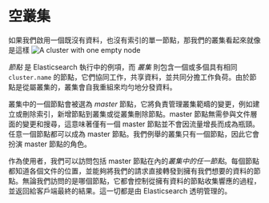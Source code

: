 # 空叢集


如果我們啟用一個既沒有資料，也沒有索引的單一節點，那我們的叢集看起來就像是這樣
![A cluster with one empty node](../images/02-01_cluster.png)

_節點_ 是 Elasticsearch 執行中的例項，而 _叢集_ 則包含一個或多個具有相同 `cluster.name` 的節點，它們協同工作，共享資料，並共同分擔工作負荷。由於節點是從屬叢集的，叢集會自我重組來均勻地分發資料。

叢集中的一個節點會被選為 _master_ 節點，它將負責管理叢集範疇的變更，例如建立或刪除索引，新增節點到叢集或從叢集刪除節點。master 節點無需參與文件層面的變更和搜尋，這意味著僅有一個 master 節點並不會因流量增長而成為瓶頸。任意一個節點都可以成為 master 節點。我們例舉的叢集只有一個節點，因此它會扮演 master 節點的角色。

作為使用者，我們可以訪問包括 master 節點在內的*叢集中的任一節點*。每個節點都知道各個文件的位置，並能夠將我們的請求直接轉發到擁有我們想要的資料的節點。無論我們訪問的是哪個節點，它都會控制從擁有資料的節點收集響應的過程，並返回給客戶端最終的結果。這一切都是由 Elasticsearch 透明管理的。
